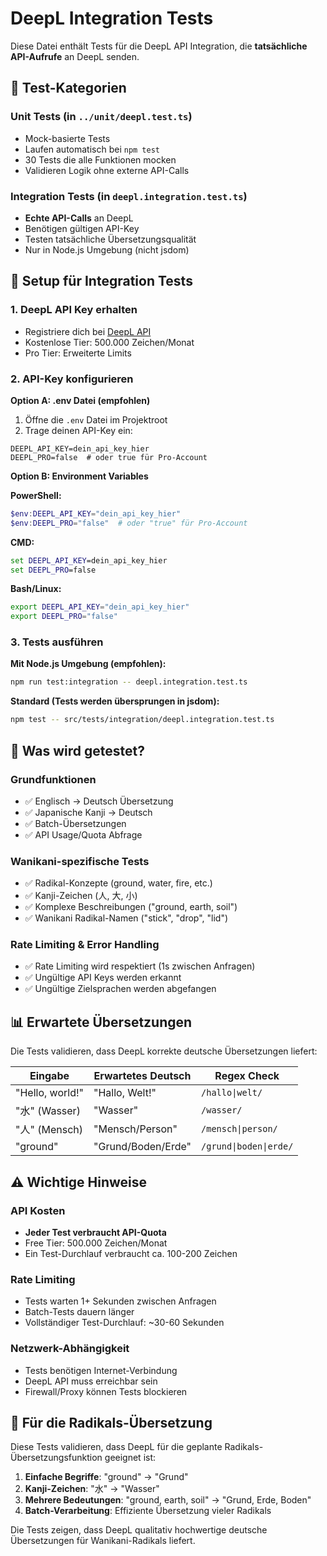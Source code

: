 # DeepL Integration Tests

Diese Datei enthält Tests für die DeepL API Integration, die **tatsächliche API-Aufrufe** an DeepL senden.

## 🧪 Test-Kategorien

### Unit Tests (in `../unit/deepl.test.ts`)
- Mock-basierte Tests
- Laufen automatisch bei `npm test`
- 30 Tests die alle Funktionen mocken
- Validieren Logik ohne externe API-Calls

### Integration Tests (in `deepl.integration.test.ts`)
- **Echte API-Calls** an DeepL
- Benötigen gültigen API-Key
- Testen tatsächliche Übersetzungsqualität
- Nur in Node.js Umgebung (nicht jsdom)

## 🔧 Setup für Integration Tests

### 1. DeepL API Key erhalten
- Registriere dich bei [DeepL API](https://www.deepl.com/pro-api)
- Kostenlose Tier: 500.000 Zeichen/Monat
- Pro Tier: Erweiterte Limits

### 2. API-Key konfigurieren

**Option A: .env Datei (empfohlen)**
1. Öffne die `.env` Datei im Projektroot
2. Trage deinen API-Key ein:
```env
DEEPL_API_KEY=dein_api_key_hier
DEEPL_PRO=false  # oder true für Pro-Account
```

**Option B: Environment Variables**

**PowerShell:**
```powershell
$env:DEEPL_API_KEY="dein_api_key_hier"
$env:DEEPL_PRO="false"  # oder "true" für Pro-Account
```

**CMD:**
```cmd
set DEEPL_API_KEY=dein_api_key_hier
set DEEPL_PRO=false
```

**Bash/Linux:**
```bash
export DEEPL_API_KEY="dein_api_key_hier"
export DEEPL_PRO="false"
```

### 3. Tests ausführen

**Mit Node.js Umgebung (empfohlen):**
```bash
npm run test:integration -- deepl.integration.test.ts
```

**Standard (Tests werden übersprungen in jsdom):**
```bash
npm test -- src/tests/integration/deepl.integration.test.ts
```

## 🧪 Was wird getestet?

### Grundfunktionen
- ✅ Englisch → Deutsch Übersetzung
- ✅ Japanische Kanji → Deutsch
- ✅ Batch-Übersetzungen
- ✅ API Usage/Quota Abfrage

### Wanikani-spezifische Tests
- ✅ Radikal-Konzepte (ground, water, fire, etc.)
- ✅ Kanji-Zeichen (人, 大, 小)
- ✅ Komplexe Beschreibungen ("ground, earth, soil")
- ✅ Wanikani Radikal-Namen ("stick", "drop", "lid")

### Rate Limiting & Error Handling
- ✅ Rate Limiting wird respektiert (1s zwischen Anfragen)
- ✅ Ungültige API Keys werden erkannt
- ✅ Ungültige Zielsprachen werden abgefangen

## 📊 Erwartete Übersetzungen

Die Tests validieren, dass DeepL korrekte deutsche Übersetzungen liefert:

| Eingabe | Erwartetes Deutsch | Regex Check |
|---------|-------------------|-------------|
| "Hello, world!" | "Hallo, Welt!" | `/hallo\|welt/` |
| "水" (Wasser) | "Wasser" | `/wasser/` |
| "人" (Mensch) | "Mensch/Person" | `/mensch\|person/` |
| "ground" | "Grund/Boden/Erde" | `/grund\|boden\|erde/` |

## ⚠️ Wichtige Hinweise

### API Kosten
- **Jeder Test verbraucht API-Quota**
- Free Tier: 500.000 Zeichen/Monat
- Ein Test-Durchlauf verbraucht ca. 100-200 Zeichen

### Rate Limiting
- Tests warten 1+ Sekunden zwischen Anfragen
- Batch-Tests dauern länger
- Vollständiger Test-Durchlauf: ~30-60 Sekunden

### Netzwerk-Abhängigkeit
- Tests benötigen Internet-Verbindung
- DeepL API muss erreichbar sein
- Firewall/Proxy können Tests blockieren

## 🚀 Für die Radikals-Übersetzung

Diese Tests validieren, dass DeepL für die geplante Radikals-Übersetzungsfunktion geeignet ist:

1. **Einfache Begriffe**: "ground" → "Grund"
2. **Kanji-Zeichen**: "水" → "Wasser"  
3. **Mehrere Bedeutungen**: "ground, earth, soil" → "Grund, Erde, Boden"
4. **Batch-Verarbeitung**: Effiziente Übersetzung vieler Radikals

Die Tests zeigen, dass DeepL qualitativ hochwertige deutsche Übersetzungen für Wanikani-Radikals liefert.
